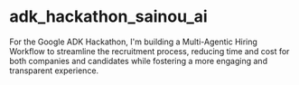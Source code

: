 # adk_hackathon_sainou_ai
For the Google ADK Hackathon, I'm building a Multi-Agentic Hiring Workflow to streamline the recruitment process, reducing time and cost for both companies and candidates while fostering a more engaging and transparent experience.
